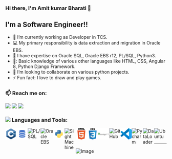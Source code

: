 ### Hi there, I'm Amit kumar Bharati 👋

## I'm a Software Engineer!!

- 🔭 I’m currently working as Developer in TCS.
- :computer: My primary responsibility is data extraction and migration in Oracle EBS.
- 🌱 I have expertise on Oracle SQL, Oracle EBS r12, PL/SQL, Python3.
- :maple_leaf:: Basic knowledge of various other languages like HTML, CSS, Angular 8, Python Django Framework.
- 👯 I’m looking to collaborate on various python projects.
- ⚡ Fun fact: I love to draw and play games.

### 📫 Reach me on: 

  <a href="https://github.com/akb9115"><img src="https://img.icons8.com/nolan/64/github.png" width='50px'/></a>
  <a href="mailto: amit.bharati1707@gmail.com"><img src="https://img.icons8.com/fluent/64/000000/gmail.png" width="50"/></a>
  <a href="https://www.linkedin.com/in/amit-bharati-4aa936168"><img src="https://img.icons8.com/cute-clipart/64/000000/linkedin.png" width='50'/></a>
  
### <img src="https://img.icons8.com/nolan/64/wrench.png" width="25"/> Languages and Tools:

<img align="left" alt="C++" width="35px" src="https://raw.githubusercontent.com/github/explore/80688e429a7d4ef2fca1e82350fe8e3517d3494d/topics/cpp/cpp.png" />
<img align="left" alt="Oracle SQL" width="35px" src="https://raw.githubusercontent.com/github/explore/80688e429a7d4ef2fca1e82350fe8e3517d3494d/topics/sql/sql.png" />
<img align="left" alt="PL/SQL" width="40px" src="http://3.bp.blogspot.com/--NX89FR_yRw/Vbzl0F55CyI/AAAAAAAANRI/3pgO2Nb6urM/s1600/oracle.png" />
<img align="left" alt="Oracle EBS" width="40px" src="https://encrypted-tbn0.gstatic.com/images?q=tbn:ANd9GcRaIHFZzK0QSf1bOv-_Zz-lub-l1zwwKGMsYA&usqp=CAU" />
<img align="left" alt="Python" width="35px" src="https://raw.githubusercontent.com/github/explore/80688e429a7d4ef2fca1e82350fe8e3517d3494d/topics/python/python.png" />
<img align="left" alt="Sight Machine" width="35px" src= "https://pbs.twimg.com/profile_images/1032033528324603904/ejV1uR7X_400x400.jpg" />
<img align="left" alt="HTML5" width="35px" src="https://raw.githubusercontent.com/github/explore/80688e429a7d4ef2fca1e82350fe8e3517d3494d/topics/html/html.png" />
<img align="left" alt="CSS3" width="35px" src="https://raw.githubusercontent.com/github/explore/80688e429a7d4ef2fca1e82350fe8e3517d3494d/topics/css/css.png" />
<img align="left" alt="MongoDB" width="35px" src="https://raw.githubusercontent.com/github/explore/80688e429a7d4ef2fca1e82350fe8e3517d3494d/topics/mongodb/mongodb.png" />
<img align="left" alt="GitHub" width="35px" src="https://img.icons8.com/fluent/48/000000/github.png" />
<img align="left" alt="Visual Studio Code" width="35px" src="https://raw.githubusercontent.com/github/explore/80688e429a7d4ef2fca1e82350fe8e3517d3494d/topics/visual-studio-code/visual-studio-code.png" />
<img align="left" alt="Pycharm" width="35px" src= "https://img.icons8.com/color/35/000000/pycharm.png" />
<img align="left" alt="DataLoader" width="35px" src="http://2.bp.blogspot.com/-i1XAp8UvLOU/TkfZ61gmsDI/AAAAAAAAAHI/AajMxegjLMU/s1600/Dataloader.gif" />
<img align="left" alt="Ubuntu" width="35px" src= "https://img.icons8.com/color/48/000000/ubuntu.png" />
<br>
<br>

---
![Image](https://github-readme-stats.vercel.app/api/top-langs/?username=akb9115&theme=tokyonight)
